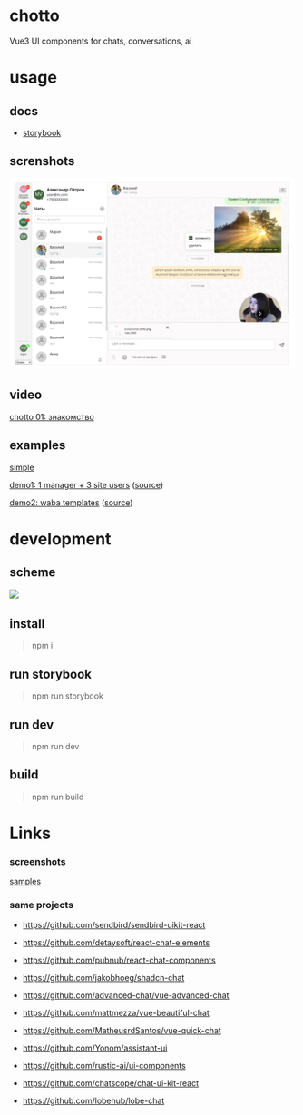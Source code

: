 # chotto

Vue3 UI components for chats, conversations, ai

# usage

## docs

- [storybook](https://mobilon-dev.github.io/chotto/)

## screnshots

![](images/screenshot7.png)


## video

[chotto 01: знакомство](https://youtu.be/LbtXeR_P9fs)


## examples

[simple](https://github.com/antirek/chotto-sample)

[demo1: 1 manager + 3 site users](https://determaer.github.io/chat-demo/) ([source](https://github.com/determaer/chat-demo))

[demo2: waba templates](https://determaer.github.io/waba-chat-demo/) ([source](https://github.com/determaer/waba-chat-demo))

# development

## scheme

![](images/scheme.png)

## install

> npm i

## run storybook

> npm run storybook

## run dev

> npm run dev

## build

> npm run build



# Links

### screenshots

[samples](/samples)

### same projects

- https://github.com/sendbird/sendbird-uikit-react

- https://github.com/detaysoft/react-chat-elements

- https://github.com/pubnub/react-chat-components

- https://github.com/jakobhoeg/shadcn-chat

- https://github.com/advanced-chat/vue-advanced-chat

- https://github.com/mattmezza/vue-beautiful-chat

- https://github.com/MatheusrdSantos/vue-quick-chat

- https://github.com/Yonom/assistant-ui

- https://github.com/rustic-ai/ui-components

- https://github.com/chatscope/chat-ui-kit-react

- https://github.com/lobehub/lobe-chat


